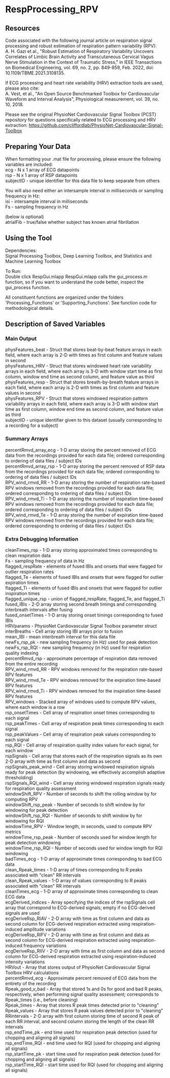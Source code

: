 # RespProcessing_RPV

## Resources
Code associated with the following journal article on respiration signal processing and robust estimation of respiration pattern variability (RPV): <br/>
A. H. Gazi et al., "Robust Estimation of Respiratory Variability Uncovers Correlates of Limbic Brain Activity and Transcutaneous Cervical Vagus Nerve Stimulation in the Context of Traumatic Stress," in IEEE Transactions on Biomedical Engineering, vol. 69, no. 2, pp. 849-859, Feb. 2022, doi: 10.1109/TBME.2021.3108135.

If ECG processing and heart rate variability (HRV) extraction tools are used, please also cite: <br/>
A. Vest, et al., "An Open Source Benchmarked Toolbox for Cardiovascular Waveform and Interval Analysis", Physiological measurement, vol. 39, no. 10, 2018. <br/>

Please see the original PhysioNet Cardiovascular Signal Toolbox (PCST) repository for questions specifically related to ECG processing and HRV extraction: 
https://github.com/cliffordlab/PhysioNet-Cardiovascular-Signal-Toolbox


## Preparing Your Data

When formatting your .mat file for processing, please ensure the following variables are included: <br/>
ecg - N x 1 array of ECG datapoints<br/>
rsp - N x 1 array of RSP datapoints<br/>
subjectID - unique identifier for this data file to keep separate from others<br/>

You will also need either an intersample interval in milliseconds or sampling frequency in Hz: <br/>
isi - intersample interval in milliseconds<br/>
Fs - sampling frequency in Hz<br/>

(below is optional)<br/>
atrialFib - true/false whether subject has known atrial fibrillation<br/>

## Using the Tool
Dependencies: <br/>
Signal Processing Toolbox, Deep Learning Toolbox, and Statistics and Machine Learning Toolbox

To Run: <br/>
Double click RespGui.mlapp RespGui.mlapp calls the gui_process.m function, so if you want to understand the code better, inspect the gui_process function.

All constituent functions are organized under the folders 'Processing_Functions' or 'Supporting_Functions'. See function code for methodological details.


## Description of Saved Variables
### Main Output
physFeatures_beat - Struct that stores beat-by-beat feature arrays in each field, where each array is 2-D with times as first column and feature values in second<br/>
physFeatures_HRV - Struct that stores windowed heart rate variability arrays in each field, where each array is 3-D with window start time as first column, window end time as second column, and feature value as third<br/>
physFeatures_resp - Struct that stores breath-by-breath feature arrays in each field, where each array is 2-D with times as first column and feature values in second<br/>
physFeatures_RPV - Struct that stores windowed respiration pattern variability arrays in each field, where each array is 3-D with window start time as first column, window end time as second column, and feature value as third<br/>
subjectID - unique identifier given to this dataset (usually corresponding to a recording for a subject)<br/>


### Summary Arrays
percentRmvd_array_ecg - 1-D array storing the percent removed of ECG data from the recordings provided for each data file; ordered corresponding to ordering of data files / subject IDs<br/>
percentRmvd_array_rsp - 1-D array storing the percent removed of RSP data from the recordings provided for each data file; ordered corresponding to ordering of data files / subject IDs<br/>
RPV_wind_rmvd_RR - 1-D array storing the number of respiration rate-based RPV windows removed from the recordings provided for each data file; ordered corresponding to ordering of data files / subject IDs<br/>
RPV_wind_rmvd_Ti - 1-D array storing the number of inspiration time-based RPV windows removed from the recordings provided for each data file; ordered corresponding to ordering of data files / subject IDs<br/>
RPV_wind_rmvd_Te - 1-D array storing the number of expiration time-based RPV windows removed from the recordings provided for each data file; ordered corresponding to ordering of data files / subject IDs<br/>


### Extra Debugging Information
cleanTimes_rsp - 1-D array storing approximated times corresponding to clean respiration data<br/>
Fs - sampling frequency of data in Hz<br/>
flagged_respRate - elements of fused IBIs and onsets that were flagged for outlier respiration rates<br/>
flagged_Te - elements of fused IBIs and onsets that were flagged for outlier expiration times<br/>
flagged_Ti - elements of fused IBIs and onsets that were flagged for outlier inspiration times<br/>
flagged_unique_rsp - union of flagged_respRate, flagged_Te, and flagged_Ti<br/>
fused_IBIs - 2-D array storing second breath timings and corresponding interbreath intervals after fusing<br/>
fused_onsetTimes - 1-D array storing onset timings corresponding to fused IBIs<br/>
HRVparams - PhysioNet Cardiovascular Signal Toolbox parameter struct<br/>
interBreaths - Cell array storing IBI arrays prior to fusion<br/>
mean_IBI - mean interbreath interval for this data file<br/>
newFs_rsp_pk - new sampling frequency (in Hz) used for peak detection<br/>
newFs_rsp_RQI - new sampling frequency (in Hz) used for respiration quality indexing<br/>
percentRmvd_rsp - approximate percentage of respiration data removed from the entire recording<br/>
RPV_wind_rmvd_RR - RPV windows removed for the respiration rate-based RPV features<br/>
RPV_wind_rmvd_Te - RPV windows removed for the expiration time-based RPV features<br/>
RPV_wind_rmvd_Ti - RPV windows removed for the inspiration time-based RPV features<br/>
RPV_windows - Stacked array of windows used to compute RPV values, where each window is a row<br/>
rsp_onsetTimes - Cell array of respiration onset times corresponding to each signal<br/>
rsp_peakTimes - Cell array of respiration peak times corresponding to each signal<br/>
rsp_peakValues - Cell array of respiration peak values corresponding to each signal<br/>
rsp_RQI - Cell array of respiration quality index values for each signal, for each window<br/>
rspSignals - Cell array that stores each of the respiration signals as its own 2-D array with time as first column and data as second<br/>
rspSignals_peak_wind - Cell array storing windowed respiration signals ready for peak detection (by windowing, we effectively accomplish adaptive thresholding)<br/>
rspSignals_RQI_wind - Cell array storing windowed respiration signals ready for respiration quality assessment<br/>
windowShift_RPV - Number of seconds to shift the rolling window by for computing RPV<br/>
windowShift_rsp_peak - Number of seconds to shift window by for windowing for peak detection<br/>
windowShift_rsp_RQI - Number of seconds to shift window by for windowing for RQI<br/>
windowTime_RPV - Window length, in seconds, used to compute RPV metrics<br/>
windowTime_rsp_peak - Number of seconds used for window length for peak detection windowing<br/>
windowTime_rsp_RQI - Number of seconds used for window length for RQI windowing<br/>
badTimes_ecg - 1-D array of approximate times corresponding to bad ECG data<br/>
clean_Rpeak_times - 1-D array of times corresponding to R peaks associated with "clean" RR intervals<br/>
clean_Rpeak_values - 1-D array of values corresponding to R peaks associated with "clean" RR intervals<br/>
cleanTimes_ecg - 1-D array of approximate times corresponding to clean ECG data<br/>
ecgDerived_indices - Array specifying the indices of the rspSignals cell array that correspond to ECG-derived signals; empty if no ECG-derived signals are used<br/>
ecgDeriveRsp_RIAV - 2-D array with time as first column and data as second column for ECG-derived respiration extracted using respiration-induced amplitude variations<br/>
ecgDeriveRsp_RIFV - 2-D array with time as first column and data as second column for ECG-derived respiration extracted using respiration-induced frequency variations<br/>
ecgDeriveRsp_RIIV - 2-D array with time as first column and data as second column for ECG-derived respiration extracted using respiration-induced intensity variations<br/>
HRVout - Array that stores output of PhysioNet Cardiovascular Signal Toolbox HRV calculations<br/>
percentRmvd_ecg - Approximate percent removed of ECG data from the entirety of the recording<br/>
Rpeak_good_v_bad - Array that stored 1s and 0s for good and bad R peaks, respectively, when performing signal quality assessment; corresponds to Rpeak_times (i.e., before cleaning)<br/>
Rpeak_times - Array that stores R peak times detected prior to "cleaning"<br/>
Rpeak_values - Array that stores R peak values detected prior to "cleaning"<br/>
RRintervals - 2-D array with first column storing time of second R peak of each RR interval, and second column storing the length of the clean RR intervals<br/>
rsp_endTime_pk - end time used for respiration peak detection (used for chopping and aligning all signals)<br/>
rsp_endTime_RQI - end time used for RQI (used for chopping and aligning all signals)<br/>
rsp_startTime_pk - start time used for respiration peak detection (used for chopping and aligning all signals)<br/>
rsp_startTime_RQI - start time used for RQI (used for chopping and aligning all signals)<br/>
